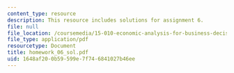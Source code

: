 ```yaml
---
content_type: resource
description: This resource includes solutions for assignment 6.
file: null
file_location: /coursemedia/15-010-economic-analysis-for-business-decisions-fall-2004/1648af200b59599e7f746841027b46ee_homework_06_sol.pdf
file_type: application/pdf
resourcetype: Document
title: homework_06_sol.pdf
uid: 1648af20-0b59-599e-7f74-6841027b46ee
---
```

